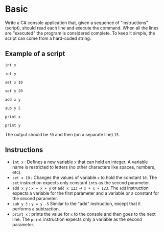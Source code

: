 # Basic

Write a C# console application that, given a sequence of "instructions" (script), should read each line and execute the command. 
When all the lines are "executed" the program is considered complete. 
To keep it simple, the script can come from a hard-coded string. 

## Example of a script

```
int x

int y

set x 10

set y 20

add x y

sub y 5

print x

print y
```

The output should be `30` and then (on a separate line) `15`. 

## Instructions 

* `int x` : Defines a new variable `x` that can hold an integer. A variable name is restricted to letters (no other characters like spaces, numbers, etc).
* `set x 10` : Changes the values of variable `x` to hold the constant `10`. The `set` instruction expects only constant `int`s as the second parameter.
* `add x y` : `x = x + y` or `add x 123` -> `x + x + 123`. The `add` instruction expects a variable for the first parameter and a variable or a constant for the second parameter.
* `sub y 5` : `y = y -5` Similar to the "add" instruction, except that it performs a subtraction.
* `print x` : prints the value for `x` to the console and then goes to the next line. The `print` instruction expects only a variable as the second parameter.